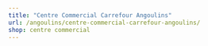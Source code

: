 ```yaml
---
title: "Centre Commercial Carrefour Angoulins"
url: /angoulins/centre-commercial-carrefour-angoulins/
shop: centre commercial
---
```

